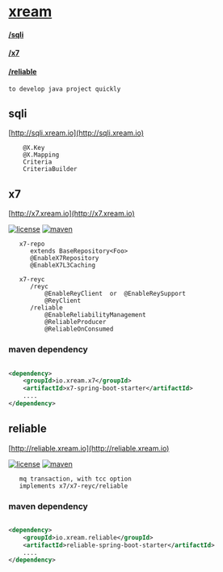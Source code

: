 # [xream](https://xream.io)   
####     [/sqli](http://sqli.xream.io)
####     [/x7](http://x7.xream.io) 
####     [/reliable](http://reliable.xream.io)
   
    to develop java project quickly


## sqli
   [http://sqli.xream.io](http://sqli.xream.io)
   
        @X.Key
        @X.Mapping
        Criteria
        CriteriaBuilder

## x7
   [http://x7.xream.io](http://x7.xream.io)
   
[![license](https://img.shields.io/github/license/x-ream/x7.svg)](https://www.apache.org/licenses/LICENSE-2.0.html)
[![maven](https://img.shields.io/maven-central/v/io.xream.x7/x7-parent.svg)](https://search.maven.org/search?q=io.xream)

       
       x7-repo
          extends BaseRepository<Foo>
          @EnableX7Repository
          @EnableX7L3Caching
  
       x7-reyc
          /reyc
              @EnableReyClient  or  @EnableReySupport
              @ReyClient
          /reliable
              @EnableReliabilityManagement
              @ReliableProducer
              @ReliableOnConsumed
              
    
### maven dependency
```xml

<dependency>
    <groupId>io.xream.x7</groupId>
    <artifactId>x7-spring-boot-starter</artifactId>
    ....
</dependency>

```  
        
        
## reliable
   [http://reliable.xream.io](http://reliable.xream.io)
   
[![license](https://img.shields.io/github/license/x-ream/reliable.svg)](https://www.apache.org/licenses/LICENSE-2.0.html)
[![maven](https://img.shields.io/maven-central/v/io.xream.reliable/reliable.svg)](https://search.maven.org/search?q=io.xream)

       mq transaction, with tcc option
       implements x7/x7-reyc/reliable
  
 
### maven dependency
```xml

<dependency>
    <groupId>io.xream.reliable</groupId>
    <artifactId>reliable-spring-boot-starter</artifactId>
    ....
</dependency>

```  
   

